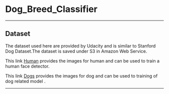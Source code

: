 # Dog_Breed_Classifier

---
##  Dataset

The dataset used here are provided by Udacity and is similar to Stanford Dog Dataset.The dataset is saved under S3 in Amazon Web Service.

This link [Human](https://s3-us-west-1.amazonaws.com/udacity-aind/dog-project/lfw.zip) provides the images for human and can be used to train a human face detector.

This link [Dogs](https://s3-us-west-1.amazonaws.com/udacity-aind/dog-project/dogImages.zip) provides the images for dog and can be used to training of dog related model .

---
